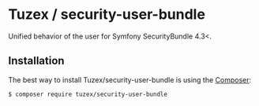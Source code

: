 # Tuzex / security-user-bundle

Unified behavior of the user for Symfony SecurityBundle 4.3<.

Installation
------------

The best way to install Tuzex/security-user-bundle is using the [Composer](http://getcomposer.org/):

```sh
$ composer require tuzex/security-user-bundle
```
